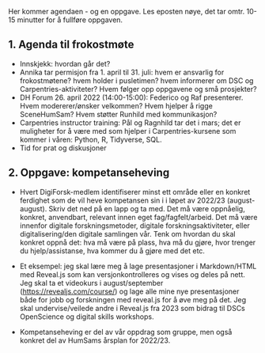 Her kommer agendaen - og en oppgave. Les eposten nøye, det tar omtr. 10-15 minutter for å fullføre oppgaven.

## 1. Agenda til frokostmøte
- Innskjekk: hvordan går det?
- Annika tar permisjon fra 1. april til 31. juli: hvem er ansvarlig for frokostmøtene? hvem holder i pusletimen? hvem informerer om DSC og Carpentries-aktiviteter? Hvem følger opp oppgavene og små prosjekter?
- DH Forum 26. april 2022 (14:00-15:00): Federico og Raf presenterer. Hvem modererer/ønsker velkommen? Hvem hjelper å rigge SceneHumSam? Hvem støtter Runhild med kommunikasjon?
- Carpentries instructor training: Pål og Ragnhild tar det i mars; det er muligheter for å være med som hjelper i Carpentries-kursene som kommer i våren: Python, R, Tidyverse, SQL.
- Tid for prat og diskusjoner

## 2. Oppgave: kompetanseheving
- Hvert DigiForsk-medlem identifiserer minst ett område eller en konkret ferdighet som de vil heve kompetansen sin i i løpet av 2022/23 (august-august). Skriv det ned på en lapp og ta med. Det må være oppnåelig, konkret, anvendbart, relevant innen eget fag/fagfelt/arbeid. Det må være innenfor digitale forskningsmetoder, digitale forskningsaktiviteter, eller digitalisering/den digitale samlingen vår. Tenk om hvordan du skal konkret oppnå det: hva må være på plass, hva må du gjøre, hvor trenger du hjelp/assistanse, hva kommer du å gjøre med det etc.

- Et eksempel: jeg skal lære meg å lage presentasjoner i Markdown/HTML med Reveal.js som kan versjonkontrolleres og vises og deles på nett. Jeg skal ta et videokurs i august/september (https://revealjs.com/course/) og lage alle mine nye presentasjoner både for jobb og forskningen med reveal.js for å øve meg på det. Jeg skal undervise/veilede andre i Reveal.js fra 2023 som bidrag til DSCs OpenScience og digital skills workshops.

- Kompetanseheving er del av vår oppdrag som gruppe, men også konkret del av HumSams årsplan for 2022/23.
